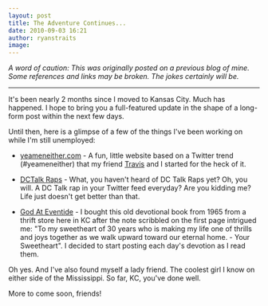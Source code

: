 ```yaml
---
layout: post
title: The Adventure Continues...
date: 2010-09-03 16:21
author: ryanstraits
image: 
---
```

*A word of caution: This was originally posted on a previous blog of mine. Some references and links may be broken. The jokes certainly will be.*

---


It's been nearly 2 months since I moved to Kansas City. Much has happened. I hope to bring you a full-featured update in the shape of a long-form post within the next few days.

Until then, here is a glimpse of a few of the things I've been working on while I'm still unemployed:

+ <a href="http://www.yeameneither.com/" target="_blank">yeameneither.com</a> - A fun, little website based on a Twitter trend (#yeameneither) that my friend <a href="http://travisgeary.com/" target="_blank">Travis</a> and I started for the heck of it.

+ <a href="http://twitter.Com/dctalkraps" target="_blank">DCTalk Raps</a> - What, you haven't heard of DC Talk Raps yet? Oh, you will. A DC Talk rap in your Twitter feed everyday? Are you kidding me? Life just doesn't get better than that.

+ <a href="http://godateventide.Tumblr.Com/" target="_blank">God At Eventide</a> - I bought this old devotional book from 1965 from a thrift store here in KC after the note scribbled on the first page intrigued me: "To my sweetheart of 30 years who is making my life one of thrills and joys together as we walk upward toward our eternal home. - Your Sweetheart". I decided to start posting each day's devotion as I read them.

Oh yes. And I've also found myself a lady friend. The coolest girl I know on either side of the Mississippi. So far, KC, you've done well.

More to come soon, friends!

